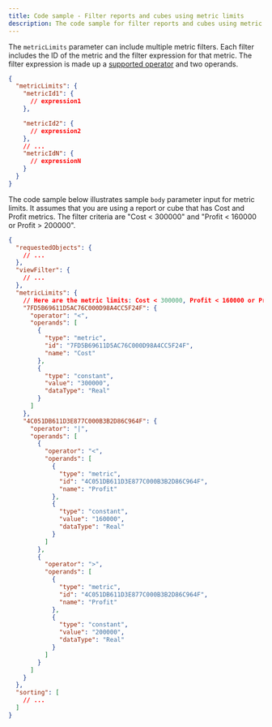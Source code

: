 ```yaml
---
title: Code sample - Filter reports and cubes using metric limits
description: The code sample for filter reports and cubes using metric limits.
---
```


The `metricLimits` parameter can include multiple metric filters. Each filter includes the ID of the metric and the filter expression for that metric. The filter expression is made up a [supported operator](supported-operators.md) and two operands.

```json
{
  "metricLimits": {
    "metricId1": {
      // expression1
    },

    "metricId2": {
      // expression2
    },
    // ...
    "metricIdN": {
      // expressionN
    }
  }
}
```

The code sample below illustrates sample `body` parameter input for metric limits. It assumes that you are using a report or cube that has Cost and Profit metrics. The filter criteria are "Cost < 300000" and "Profit < 160000 or Profit > 200000".

```json
{
  "requestedObjects": {
    // ...
  },
  "viewFilter": {
    // ...
  },
  "metricLimits": {
    // Here are the metric limits: Cost < 300000, Profit < 160000 or Profit > 200000
    "7FD5B69611D5AC76C000D98A4CC5F24F": {
      "operator": "<",
      "operands": [
        {
          "type": "metric",
          "id": "7FD5B69611D5AC76C000D98A4CC5F24F",
          "name": "Cost"
        },
        {
          "type": "constant",
          "value": "300000",
          "dataType": "Real"
        }
      ]
    },
    "4C051DB611D3E877C000B3B2D86C964F": {
      "operator": "|",
      "operands": [
        {
          "operator": "<",
          "operands": [
            {
              "type": "metric",
              "id": "4C051DB611D3E877C000B3B2D86C964F",
              "name": "Profit"
            },
            {
              "type": "constant",
              "value": "160000",
              "dataType": "Real"
            }
          ]
        },
        {
          "operator": ">",
          "operands": [
            {
              "type": "metric",
              "id": "4C051DB611D3E877C000B3B2D86C964F",
              "name": "Profit"
            },
            {
              "type": "constant",
              "value": "200000",
              "dataType": "Real"
            }
          ]
        }
      ]
    }
  },
  "sorting": [
    // ...
  ]
}
```
